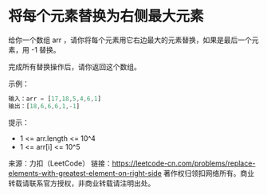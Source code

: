 # 将每个元素替换为右侧最大元素

给你一个数组 arr ，请你将每个元素用它右边最大的元素替换，如果是最后一个元素，用 -1 替换。

完成所有替换操作后，请你返回这个数组。

示例：

``` javascript
输入：arr = [17,18,5,4,6,1]
输出：[18,6,6,6,1,-1]
```

提示：

- 1 <= arr.length <= 10^4
- 1 <= arr[i] <= 10^5

来源：力扣（LeetCode）
链接：https://leetcode-cn.com/problems/replace-elements-with-greatest-element-on-right-side
著作权归领扣网络所有。商业转载请联系官方授权，非商业转载请注明出处。
